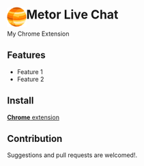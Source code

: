 # <img src="public/icons/icon_48.png" width="45" align="left"> Metor Live Chat

My Chrome Extension

## Features

- Feature 1
- Feature 2

## Install

[**Chrome** extension]() <!-- TODO: Add chrome extension link inside parenthesis -->

## Contribution

Suggestions and pull requests are welcomed!.

